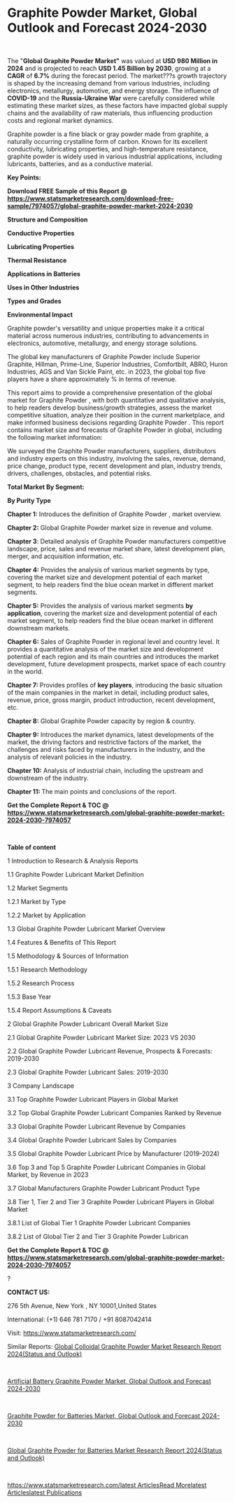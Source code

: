 <h1>Graphite Powder Market, Global Outlook and Forecast 2024-2030</h1><br/><p>The "<strong>Global Graphite Powder Market"</strong> was valued at <strong>USD 980 Million in 2024</strong> and is projected to reach <strong>USD 1.45 Billion by 2030</strong>, growing at a <strong>CAGR</strong> of <strong>6.7%</strong> during the forecast period. The market???s growth trajectory is shaped by the increasing demand from various industries, including electronics, metallurgy, automotive, and energy storage. The influence of <strong>COVID-19</strong> and the <strong>Russia-Ukraine War</strong> were carefully considered while estimating these market sizes, as these factors have impacted global supply chains and the availability of raw materials, thus influencing production costs and regional market dynamics.</p>
 
 
 
 <p>Graphite powder is a fine black or gray powder made from graphite, a naturally occurring crystalline form of carbon. Known for its excellent conductivity, lubricating properties, and high-temperature resistance, graphite powder is widely used in various industrial applications, including lubricants, batteries, and as a conductive material.</p>
 
 
 
 <p><strong>Key Points:</strong></p>
 
 
 
 <p><strong>Download FREE Sample of this Report @ <a href="https://www.statsmarketresearch.com/download-free-sample/7974057/global-graphite-powder-market-2024-2030">https://www.statsmarketresearch.com/download-free-sample/7974057/global-graphite-powder-market-2024-2030</a></strong></p>
 
 
 
 <p><strong>Structure and Composition</strong></p>
 
 
 
 <p><strong>Conductive Properties</strong></p>
 
 
 
 <p><strong>Lubricating Properties</strong></p>
 
 
 
 <p><strong>Thermal Resistance</strong></p>
 
 
 
 <p><strong>Applications in Batteries</strong></p>
 
 
 
 <p><strong>Uses in Other Industries</strong></p>
 
 
 
 <p><strong>Types and Grades</strong></p>
 
 
 
 <p><strong>Environmental Impact</strong></p>
 
 
 
 <p>Graphite powder&#39;s versatility and unique properties make it a critical material across numerous industries, contributing to advancements in electronics, automotive, metallurgy, and energy storage solutions.</p>
 
 
 
 <p>The global key manufacturers of Graphite Powder include Superior Graphite, Hillman, Prime-Line, Superior Industries, Comfortbilt, ABRO, Huron Industries, AGS and Van Sickle Paint, etc. in 2023, the global top five players have a share approximately % in terms of revenue.</p>
 
 
 
 <p>This report aims to provide a comprehensive presentation of the global market for Graphite Powder , with both quantitative and qualitative analysis, to help readers develop business/growth strategies, assess the market competitive situation, analyze their position in the current marketplace, and make informed business decisions regarding Graphite Powder . This report contains market size and forecasts of Graphite Powder in global, including the following market information:</p>
 
 
 
 <p>We surveyed the Graphite Powder manufacturers, suppliers, distributors and industry experts on this industry, involving the sales, revenue, demand, price change, product type, recent development and plan, industry trends, drivers, challenges, obstacles, and potential risks.</p>
 
 
 
 <p><strong>Total Market By Segment:</strong></p>
 
 
 
 <p><strong>By Purity Type</strong></p>
 
 
 
 <p><strong>Chapter 1: </strong>Introduces the definition of Graphite Powder , market overview.</p>
 
 
 
 <p><strong>Chapter 2:</strong> Global Graphite Powder market size in revenue and volume.</p>
 
 
 
 <p><strong>Chapter 3</strong>: Detailed analysis of Graphite Powder manufacturers competitive landscape, price, sales and revenue market share, latest development plan, merger, and acquisition information, etc.</p>
 
 
 
 <p><strong>Chapter 4:</strong> Provides the analysis of various market segments by type, covering the market size and development potential of each market segment, to help readers find the blue ocean market in different market segments.</p>
 
 
 
 <p><strong>Chapter 5:</strong> Provides the analysis of various market segments <strong>by application</strong>, covering the market size and development potential of each market segment, to help readers find the blue ocean market in different downstream markets.</p>
 
 
 
 <p><strong>Chapter 6:</strong> Sales of Graphite Powder in regional level and country level. It provides a quantitative analysis of the market size and development potential of each region and its main countries and introduces the market development, future development prospects, market space of each country in the world.</p>
 
 
 
 <p><strong>Chapter 7: </strong>Provides profiles of <strong>key players</strong>, introducing the basic situation of the main companies in the market in detail, including product sales, revenue, price, gross margin, product introduction, recent development, etc.</p>
 
 
 
 <p><strong>Chapter 8:</strong> Global Graphite Powder capacity by region & country.</p>
 
 
 
 <p><strong>Chapter 9:</strong> Introduces the market dynamics, latest developments of the market, the driving factors and restrictive factors of the market, the challenges and risks faced by manufacturers in the industry, and the analysis of relevant policies in the industry.</p>
 
 
 
 <p><strong>Chapter 10:</strong> Analysis of industrial chain, including the upstream and downstream of the industry.</p>
 
 
 
 <p><strong>Chapter 11: </strong>The main points and conclusions of the report.</p>
 
 
 
 <div><b>Get the Complete Report & TOC @ <a href="https://www.statsmarketresearch.com/global-graphite-powder-market-2024-2030-7974057">https://www.statsmarketresearch.com/global-graphite-powder-market-2024-2030-7974057</a></b></div>
 
 
 
 <p><br />
 
 <b>Table of content</b></p>
 
 
 
 <p>1 Introduction to Research & Analysis Reports<br />
 
 1.1 Graphite Powder Lubricant Market Definition<br />
 
 1.2 Market Segments<br />
 
 1.2.1 Market by Type<br />
 
 1.2.2 Market by Application<br />
 
 1.3 Global Graphite Powder Lubricant Market Overview<br />
 
 1.4 Features & Benefits of This Report<br />
 
 1.5 Methodology & Sources of Information<br />
 
 1.5.1 Research Methodology<br />
 
 1.5.2 Research Process<br />
 
 1.5.3 Base Year<br />
 
 1.5.4 Report Assumptions & Caveats<br />
 
 2 Global Graphite Powder Lubricant Overall Market Size<br />
 
 2.1 Global Graphite Powder Lubricant Market Size: 2023 VS 2030<br />
 
 2.2 Global Graphite Powder Lubricant Revenue, Prospects & Forecasts: 2019-2030<br />
 
 2.3 Global Graphite Powder Lubricant Sales: 2019-2030<br />
 
 3 Company Landscape<br />
 
 3.1 Top Graphite Powder Lubricant Players in Global Market<br />
 
 3.2 Top Global Graphite Powder Lubricant Companies Ranked by Revenue<br />
 
 3.3 Global Graphite Powder Lubricant Revenue by Companies<br />
 
 3.4 Global Graphite Powder Lubricant Sales by Companies<br />
 
 3.5 Global Graphite Powder Lubricant Price by Manufacturer (2019-2024)<br />
 
 3.6 Top 3 and Top 5 Graphite Powder Lubricant Companies in Global Market, by Revenue in 2023<br />
 
 3.7 Global Manufacturers Graphite Powder Lubricant Product Type<br />
 
 3.8 Tier 1, Tier 2 and Tier 3 Graphite Powder Lubricant Players in Global Market<br />
 
 3.8.1 List of Global Tier 1 Graphite Powder Lubricant Companies<br />
 
 3.8.2 List of Global Tier 2 and Tier 3 Graphite Powder Lubrican</p>
 
 
 
 <div><b>Get the Complete Report & TOC @ <a href="https://www.statsmarketresearch.com/global-graphite-powder-market-2024-2030-7974057">https://www.statsmarketresearch.com/global-graphite-powder-market-2024-2030-7974057</a></b></div>
 
 
 
 <p>? </p>
 
 
 
 <p><b>CONTACT US:</b><br />
 
 276 5th Avenue, New York , NY 10001,United States<br />
 
 International: (+1) 646 781 7170 / +91 8087042414<br />
 
 Visit: <a href="https://www.statsmarketresearch.com/">https://www.statsmarketresearch.com/</a><br />
 
 Similar Reports: <a href="https://www.statsmarketresearch.com/global-graphite-powder-market-2024-2030-7974057">Global Colloidal Graphite Powder Market Research Report 2024(Status and Outlook)</a><br />
 
 <br />
 
 <a href="https://www.statsmarketresearch.com/global-graphite-powder-market-2024-2030-7974057">Artificial Battery Graphite Powder Market, Global Outlook and Forecast 2024-2030</a><br />
 
 <br />
 
 <a href="https://www.statsmarketresearch.com/global-graphite-powder-market-2024-2030-7974057">Graphite Powder for Batteries Market, Global Outlook and Forecast 2024-2030</a><br />
 
 <br />
 
 <a href="https://www.statsmarketresearch.com/global-graphite-powder-market-2024-2030-7974057">Global Graphite Powder for Batteries Market Research Report 2024(Status and Outlook)</a><br />
 
 <br />
 
 <a href="https://gyeongbokgung.com">https://www.statsmarketresearch.com/</a><a href="https://hallyeomaritime.com">latest Articles</a><a href="https://jingwansa.com">Read More</a><a href="https://nguoiviet.jp/">latest Articles</a><a href="https://www.intelmarketresearch.com/">latest Publications</a></p>